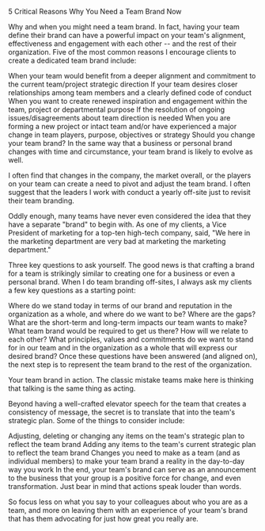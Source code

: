 5 Critical Reasons Why You Need a Team Brand Now

Why and when you might need a team brand. 
In fact, having your team define their brand can have a powerful impact on your team's alignment, effectiveness and engagement with each other -- and the rest of their organization. Five of the most common reasons I encourage clients to create a dedicated team brand include:

When your team would benefit from a deeper alignment and commitment to the current team/project strategic direction
If your team desires closer relationships among team members and a clearly defined code of conduct
When you want to create renewed inspiration and engagement within the team, project or departmental purpose
If the resolution of ongoing issues/disagreements about team direction is needed
When you are forming a new project or intact team and/or have experienced a major change in team players, purpose, objectives or strategy
Should you change your team brand?
In the same way that a business or personal brand changes with time and circumstance, your team brand is likely to evolve as well.

I often find that changes in the company, the market overall, or the players on your team can create a need to pivot and adjust the team brand. I often suggest that the leaders I work with conduct a yearly off-site just to revisit their team branding.

Oddly enough, many teams have never even considered the idea that they have a separate "brand" to begin with. As one of my clients, a Vice President of marketing for a top-ten high-tech company, said, "We here in the marketing department are very bad at marketing the marketing department."

Three key questions to ask yourself. 
The good news is that crafting a brand for a team is strikingly similar to creating one for a business or even a personal brand. When I do team branding off-sites, I always ask my clients a few key questions as a starting point:

Where do we stand today in terms of our brand and reputation in the organization as a whole, and where do we want to be? Where are the gaps?
What are the short-term and long-term impacts our team wants to make? What team brand would be required to get us there?
How will we relate to each other? What principles, values and commitments do we want to stand for in our team and in the organization as a whole that will express our desired brand?
Once these questions have been answered (and aligned on), the next step is to represent the team brand to the rest of the organization.

Your team brand in action. 
The classic mistake teams make here is thinking that talking is the same thing as acting.

Beyond having a well-crafted elevator speech for the team that creates a consistency of message, the secret is to translate that into the team's strategic plan. Some of the things to consider include:

Adjusting, deleting or changing any items on the team's strategic plan to reflect the team brand
Adding any items to the team's current strategic plan to reflect the team brand
Changes you need to make as a team (and as individual members) to make your team brand a reality in the day-to-day way you work
In the end, your team's brand can serve as an announcement to the business that your group is a positive force for change, and even transformation. Just bear in mind that actions speak louder than words.

So focus less on what you say to your colleagues about who you are as a team, and more on leaving them with an experience of your team's brand that has them advocating for just how great you really are.